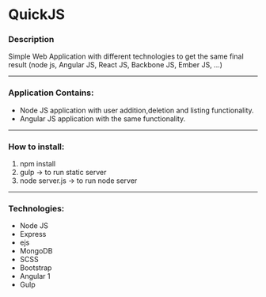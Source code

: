 # QuickJS


<h3>Description</h3>
<p>Simple Web Application with different technologies to get the same final result (node js, Angular JS, React JS, Backbone JS, Ember JS, ...)</p>

<hr/>

<h3>Application Contains:</h3>
<ul>
<li>Node JS application with user addition,deletion and listing functionality.</li>
<li>Angular JS application with the same functionality.</li>
</ul>

<hr>
<h3>How to install:</h3>
<ol>
<li>npm install</li>
<li>gulp ->  to run static server</li>
<li>node server.js ->  to run node server</li>
</ol>


<hr>
<h3>Technologies:</h3>
<ul>
<li>Node JS</li>
<li>Express</li>
<li>ejs</li>
<li>MongoDB</li>
<li>SCSS</li>
<li>Bootstrap</li>
<li>Angular 1</li>
<li>Gulp</li>
</ul>

